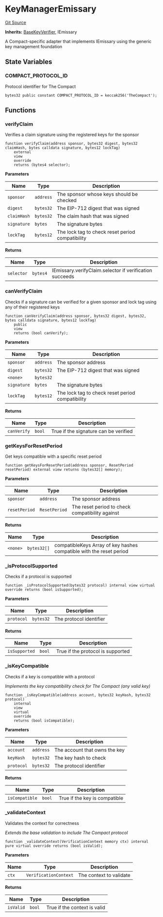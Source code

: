 # KeyManagerEmissary
[Git Source](https://github.com/Uniswap/emissary/blob/338b5651e3672b8603d73d0f0092a62f1841b4f8/src/KeyManagerEmissary.sol)

**Inherits:**
[BaseKeyVerifier](/src/BaseKeyVerifier.sol/contract.BaseKeyVerifier.md), IEmissary

A Compact-specific adapter that implements IEmissary using the generic key management foundation


## State Variables
### COMPACT_PROTOCOL_ID
Protocol identifier for The Compact


```solidity
bytes32 public constant COMPACT_PROTOCOL_ID = keccak256('TheCompact');
```


## Functions
### verifyClaim

Verifies a claim signature using the registered keys for the sponsor


```solidity
function verifyClaim(address sponsor, bytes32 digest, bytes32 claimHash, bytes calldata signature, bytes12 lockTag)
    external
    view
    override
    returns (bytes4 selector);
```
**Parameters**

|Name|Type|Description|
|----|----|-----------|
|`sponsor`|`address`|The sponsor whose keys should be checked|
|`digest`|`bytes32`|The EIP-712 digest that was signed|
|`claimHash`|`bytes32`|The claim hash that was signed|
|`signature`|`bytes`|The signature bytes|
|`lockTag`|`bytes12`|The lock tag to check reset period compatibility|

**Returns**

|Name|Type|Description|
|----|----|-----------|
|`selector`|`bytes4`|IEmissary.verifyClaim.selector if verification succeeds|


### canVerifyClaim

Checks if a signature can be verified for a given sponsor and lock tag using any of their registered keys


```solidity
function canVerifyClaim(address sponsor, bytes32 digest, bytes32, bytes calldata signature, bytes12 lockTag)
    public
    view
    returns (bool canVerify);
```
**Parameters**

|Name|Type|Description|
|----|----|-----------|
|`sponsor`|`address`|The sponsor address|
|`digest`|`bytes32`|The EIP-712 digest that was signed|
|`<none>`|`bytes32`||
|`signature`|`bytes`|The signature bytes|
|`lockTag`|`bytes12`|The lock tag to check reset period compatibility|

**Returns**

|Name|Type|Description|
|----|----|-----------|
|`canVerify`|`bool`|True if the signature can be verified|


### getKeysForResetPeriod

Get keys compatible with a specific reset period


```solidity
function getKeysForResetPeriod(address sponsor, ResetPeriod resetPeriod) external view returns (bytes32[] memory);
```
**Parameters**

|Name|Type|Description|
|----|----|-----------|
|`sponsor`|`address`|The sponsor address|
|`resetPeriod`|`ResetPeriod`|The reset period to check compatibility against|

**Returns**

|Name|Type|Description|
|----|----|-----------|
|`<none>`|`bytes32[]`|compatibleKeys Array of key hashes compatible with the reset period|


### _isProtocolSupported

Checks if a protocol is supported


```solidity
function _isProtocolSupported(bytes32 protocol) internal view virtual override returns (bool isSupported);
```
**Parameters**

|Name|Type|Description|
|----|----|-----------|
|`protocol`|`bytes32`|The protocol identifier|

**Returns**

|Name|Type|Description|
|----|----|-----------|
|`isSupported`|`bool`|True if the protocol is supported|


### _isKeyCompatible

Checks if a key is compatible with a protocol

*Implements the key compatibility check for The Compact (any valid key)*


```solidity
function _isKeyCompatible(address account, bytes32 keyHash, bytes32 protocol)
    internal
    view
    virtual
    override
    returns (bool isCompatible);
```
**Parameters**

|Name|Type|Description|
|----|----|-----------|
|`account`|`address`|The account that owns the key|
|`keyHash`|`bytes32`|The key hash to check|
|`protocol`|`bytes32`|The protocol identifier|

**Returns**

|Name|Type|Description|
|----|----|-----------|
|`isCompatible`|`bool`|True if the key is compatible|


### _validateContext

Validates the context for correctness

*Extends the base validation to include The Compact protocol*


```solidity
function _validateContext(VerificationContext memory ctx) internal pure virtual override returns (bool isValid);
```
**Parameters**

|Name|Type|Description|
|----|----|-----------|
|`ctx`|`VerificationContext`|The context to validate|

**Returns**

|Name|Type|Description|
|----|----|-----------|
|`isValid`|`bool`|True if the context is valid|


